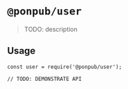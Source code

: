 # `@ponpub/user`

> TODO: description

## Usage

```
const user = require('@ponpub/user');

// TODO: DEMONSTRATE API
```
